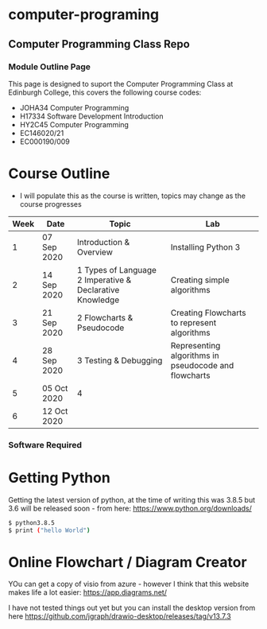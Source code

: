 # computer-programing
## Computer Programming Class Repo

### Module Outline Page

This page is designed to suport the Computer Programming Class at Edinburgh College, this covers the following course codes:

  - JOHA34 Computer Programming
  - H17334 Software Development Introduction
  - HY2C45 Computer Programming
  - EC146020/21
  - EC000190/009

# Course Outline

  - I will populate this as the course is written, topics may change as the course progresses

| Week | Date | Topic | Lab |
| ------ | ------ | ------ | ------ |
| 1 |07 Sep 2020 | Introduction & Overview | Installing Python 3 |
| 2 |14 Sep 2020 | 1 Types of Language 2 Imperative & Declarative Knowledge | Creating simple algorithms | 
| 3 |21 Sep 2020 | 2 Flowcharts & Pseudocode | Creating Flowcharts to represent algorithms |
| 4 |28 Sep 2020 | 3 Testing & Debugging | Representing algorithms in pseudocode and flowcharts |
| 5 |05 Oct 2020 | 4||
| 6 |12 Oct 2020 |


### Software Required

# Getting Python
Getting the latest version of python, at the time of writing this was 3.8.5 but 3.6 will be released soon - from here: https://www.python.org/downloads/

```sh
$ python3.8.5
$ print ("hello World")
```
# Online Flowchart / Diagram Creator
 YOu can get a copy of visio from azure - however I think that this website makes life a lot easier: https://app.diagrams.net/
 
 I have not tested things out yet but you can install the desktop version from here https://github.com/jgraph/drawio-desktop/releases/tag/v13.7.3


